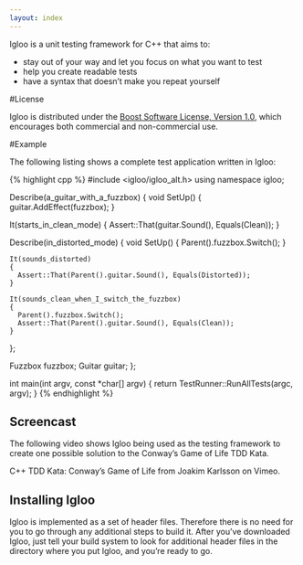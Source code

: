 ```yaml
---
layout: index
---
```


Igloo is a unit testing framework for C++ that aims to:

- stay out of your way and let you focus on what you want to test
- help you create readable tests
- have a syntax that doesn’t make you repeat yourself

#License

Igloo is distributed under the [Boost Software License, Version 1.0](http://www.boost.org/users/license.html), which encourages both commercial and non-commercial use.

#Example

The following listing shows a complete test application written in Igloo:

{% highlight cpp %}
#include <igloo/igloo_alt.h>
using namespace igloo;

Describe(a_guitar_with_a_fuzzbox)
{
  void SetUp()
  {
    guitar.AddEffect(fuzzbox);
  }

  It(starts_in_clean_mode)
  {
    Assert::That(guitar.Sound(), Equals(Clean));
  }

  Describe(in_distorted_mode)
  {
    void SetUp()
    {
      Parent().fuzzbox.Switch();
    }

    It(sounds_distorted)
    {
      Assert::That(Parent().guitar.Sound(), Equals(Distorted));
    }

    It(sounds_clean_when_I_switch_the_fuzzbox)
    {
      Parent().fuzzbox.Switch();
      Assert::That(Parent().guitar.Sound(), Equals(Clean));
    }
  };

  Fuzzbox fuzzbox;
  Guitar guitar;
};

int main(int argv, const *char[] argv)
{
  return TestRunner::RunAllTests(argc, argv);
}
{% endhighlight %}

## Screencast

The following video shows Igloo being used as the testing framework to create one possible solution to the Conway’s Game of Life TDD Kata.



C++ TDD Kata: Conway’s Game of Life from Joakim Karlsson on Vimeo.

## Installing Igloo
Igloo is implemented as a set of header files. Therefore there is no need for you to go through any additional steps to build it. After you’ve downloaded Igloo, just tell your build system to look for additional header files in the directory where you put Igloo, and you’re ready to go.
